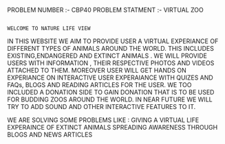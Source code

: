PROBLEM NUMBER :- CBP40
PROBLEM STATMENT :- VIRTUAL ZOO

                                                                                             WELCOME TO NATURE LIFE VIEW

IN THIS WEBSITE WE AIM TO PROVIDE USER A VIRTUAL EXPERIANCE OF DIFFERENT TYPES OF ANIMALS AROUND THE WORLD. THIS INCLUDES EXISTING,ENDANGERED AND EXTINCT ANIMALS . WE WILL PROVIDE USERS WITH INFORMATION , THEIR RESPECTIVE PHOTOS AND VIDEOS ATTACHED TO THEM. MOREOVER USER WILL GET HANDS ON EXPERIANCE ON INTERACTIVE USER EXPERAIANCE WITH QUIZES AND FAQs, BLOGS AND READING ARTICLES FOR THE USER. WE TOO INCLUDED A DONATION SIDE TO GAIN DONATION THAT IS TO BE USED FOR BUDDING ZOOS AROUND THE WORLD. IN NEAR FUTURE WE WILL TRY TO ADD SOUND AND OTHER INTERACTIVE FEATURES TO IT.

WE ARE SOLVING SOME PROBLEMS LIKE : GIVING A VIRTUAL LIFE EXPERAINCE OF EXTINCT ANIMALS 
                                    SPREADING AWARENESS THROUGH BLOGS AND NEWS ARTICLES 
